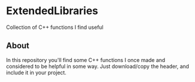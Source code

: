# ExtendedLibraries
Collection of C++ functions I find useful

## About
In this repository you'll find some C++ functions I once made and considered to be helpful in some way. Just download/copy the header, and include it in your project.
